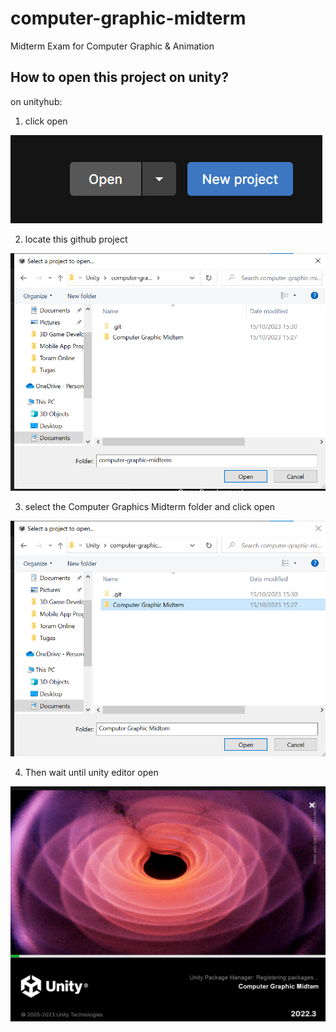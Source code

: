 # computer-graphic-midterm
Midterm Exam for Computer Graphic &amp; Animation

## How to open this project on unity?
on unityhub: 
1. click open

![click open](image.png)

2. locate this github project

![Alt text](image-1.png)

3. select the Computer Graphics Midterm folder and click open

![Alt text](image-2.png)

4. Then wait until unity editor open

![Alt text](image-3.png)